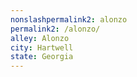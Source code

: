 ```yaml
---
﻿nonslashpermalink2: alonzo
permalink2: /alonzo/
alley: Alonzo
city: Hartwell
state: Georgia
---
```

